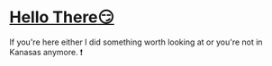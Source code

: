 # [Hello There:smirk:](https://www.youtube.com/watch?v=eaEMSKzqGAg) 

If you're here either I did something worth looking at or you're not in Kanasas anymore. :exclamation:

<!--
**Emoji links found here https://www.webfx.com/tools/emoji-cheat-sheet/#video
**egilder/egilder** is a ✨ _special_ ✨ repository because its `README.md` (this file) appears on your GitHub profile.

Here are some ideas to get you started:

- 🔭 I’m currently working on ...
- 🌱 I’m currently learning ...
- 👯 I’m looking to collaborate on ...
- 🤔 I’m looking for help with ...
- 💬 Ask me about ...
- 📫 How to reach me: ...
- 😄 Pronouns: ...
- ⚡ Fun fact: ...
-->
